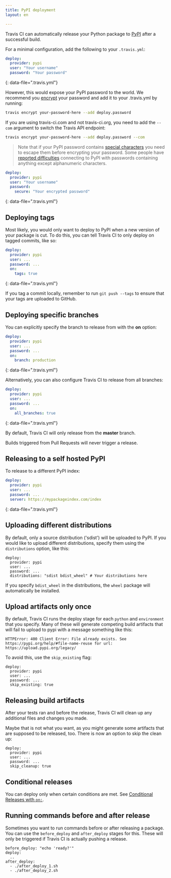 ```yaml
---
title: PyPI deployment
layout: en

---
```


Travis CI can automatically release your Python package to [PyPI](https://pypi.python.org/) after a successful build.



For a minimal configuration, add the following to your `.travis.yml`:

```yaml
deploy:
  provider: pypi
  user: "Your username"
  password: "Your password"
```
{: data-file=".travis.yml"}

However, this would expose your PyPI password to the world.
We recommend you [encrypt](/user/encryption-keys/) your password and add it to your .travis.yml by running:

```bash
travis encrypt your-password-here --add deploy.password
```

If you are using travis-ci.com and not travis-ci.org, you need to add the `--com` argument to switch the Travis API endpoint:

```bash
travis encrypt your-password-here --add deploy.password --com
```

> Note that if your PyPI password contains [special characters](/user/encryption-keys#note-on-escaping-certain-symbols) you need to escape them before encrypting your password. Some people have [reported difficulties](https://github.com/travis-ci/dpl/issues/377) connecting to PyPI with passwords containing anything except alphanumeric characters.

```yaml
deploy:
  provider: pypi
  user: "Your username"
  password:
    secure: "Your encrypted password"
```
{: data-file=".travis.yml"}

## Deploying tags

Most likely, you would only want to deploy to PyPI when a new version of your
package is cut. To do this, you can tell Travis CI to only deploy on tagged
commits, like so:

```yaml
deploy:
  provider: pypi
  user: ...
  password: ...
  on:
    tags: true
```
{: data-file=".travis.yml"}

If you tag a commit locally, remember to run `git push --tags` to ensure that your tags are uploaded to GitHub.

## Deploying specific branches

You can explicitly specify the branch to release from with the **on** option:

```yaml
deploy:
  provider: pypi
  user: ...
  password: ...
  on:
    branch: production
```
{: data-file=".travis.yml"}

Alternatively, you can also configure Travis CI to release from all branches:

```yaml
deploy:
  provider: pypi
  user: ...
  password: ...
  on:
    all_branches: true
```
{: data-file=".travis.yml"}

By default, Travis CI will only release from the **master** branch.

Builds triggered from Pull Requests will never trigger a release.

## Releasing to a self hosted PyPI

To release to a different PyPI index:

```yaml
deploy:
  provider: pypi
  user: ...
  password: ...
  server: https://mypackageindex.com/index
```
{: data-file=".travis.yml"}

## Uploading different distributions

By default, only a source distribution ('sdist') will be uploaded to PyPI.
If you would like to upload different distributions, specify them using the `distributions` option, like this:

```
deploy:
  provider: pypi
  user: ...
  password: ...
  distributions: "sdist bdist_wheel" # Your distributions here
```

If you specify `bdist_wheel` in the distributions, the `wheel` package will automatically be installed.

## Upload artifacts only once

By default, Travis CI runs the deploy stage for each `python` and `environment` that you specify. Many of these will generate competing build artifacts that will fail to upload to pypi with a message something like this:

```
HTTPError: 400 Client Error: File already exists. See https://pypi.org/help/#file-name-reuse for url: https://upload.pypi.org/legacy/
```

To avoid this, use the `skip_existing` flag:

```
deploy:
  provider: pypi
  user: ...
  password: ...
  skip_existing: true
```

## Releasing build artifacts

After your tests ran and before the release, Travis CI will clean up any additional files and changes you made.

Maybe that is not what you want, as you might generate some artifacts that are supposed to be released, too. There is now an option to skip the clean up:

```
deploy:
  provider: pypi
  user: ...
  password: ...
  skip_cleanup: true
```

## Conditional releases

You can deploy only when certain conditions are met.
See [Conditional Releases with `on:`](/user/deployment#conditional-releases-with-on).

## Running commands before and after release

Sometimes you want to run commands before or after releasing a package. You can use the `before_deploy` and `after_deploy` stages for this. These will only be triggered if Travis CI is actually pushing a release.

```
before_deploy: "echo 'ready?'"
deploy:
  ..
after_deploy:
  - ./after_deploy_1.sh
  - ./after_deploy_2.sh
```
